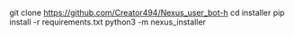 git clone https://github.com/Creator494/Nexus_user_bot-h
cd installer
pip install -r requirements.txt
python3 -m nexus_installer

